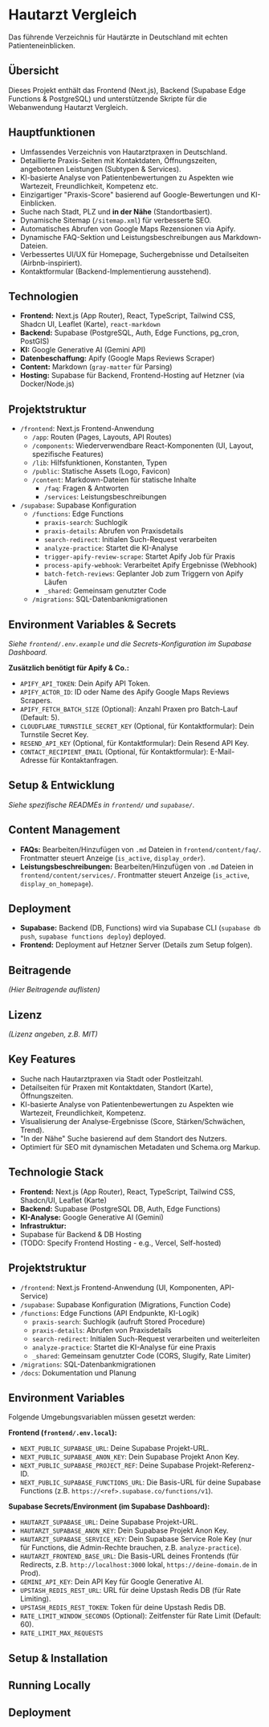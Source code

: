 # Hautarzt Vergleich

Das führende Verzeichnis für Hautärzte in Deutschland mit echten Patienteneinblicken.

## Übersicht

Dieses Projekt enthält das Frontend (Next.js), Backend (Supabase Edge Functions & PostgreSQL) und unterstützende Skripte für die Webanwendung Hautarzt Vergleich.

## Hauptfunktionen

*   Umfassendes Verzeichnis von Hautarztpraxen in Deutschland.
*   Detaillierte Praxis-Seiten mit Kontaktdaten, Öffnungszeiten, angebotenen Leistungen (Subtypen & Services).
*   KI-basierte Analyse von Patientenbewertungen zu Aspekten wie Wartezeit, Freundlichkeit, Kompetenz etc.
*   Einzigartiger "Praxis-Score" basierend auf Google-Bewertungen und KI-Einblicken.
*   Suche nach Stadt, PLZ und **in der Nähe** (Standortbasiert).
*   Dynamische Sitemap (`/sitemap.xml`) für verbesserte SEO.
*   Automatisches Abrufen von Google Maps Rezensionen via Apify.
*   Dynamische FAQ-Sektion und Leistungsbeschreibungen aus Markdown-Dateien.
*   Verbessertes UI/UX für Homepage, Suchergebnisse und Detailseiten (Airbnb-inspiriert).
*   Kontaktformular (Backend-Implementierung ausstehend).

## Technologien

*   **Frontend:** Next.js (App Router), React, TypeScript, Tailwind CSS, Shadcn UI, Leaflet (Karte), `react-markdown`
*   **Backend:** Supabase (PostgreSQL, Auth, Edge Functions, pg_cron, PostGIS)
*   **KI:** Google Generative AI (Gemini API)
*   **Datenbeschaffung:** Apify (Google Maps Reviews Scraper)
*   **Content:** Markdown (`gray-matter` für Parsing)
*   **Hosting:** Supabase für Backend, Frontend-Hosting auf Hetzner (via Docker/Node.js)

## Projektstruktur

*   `/frontend`: Next.js Frontend-Anwendung
    *   `/app`: Routen (Pages, Layouts, API Routes)
    *   `/components`: Wiederverwendbare React-Komponenten (UI, Layout, spezifische Features)
    *   `/lib`: Hilfsfunktionen, Konstanten, Typen
    *   `/public`: Statische Assets (Logo, Favicon)
    *   `/content`: Markdown-Dateien für statische Inhalte
        *   `/faq`: Fragen & Antworten
        *   `/services`: Leistungsbeschreibungen
*   `/supabase`: Supabase Konfiguration
    *   `/functions`: Edge Functions
        *   `praxis-search`: Suchlogik
        *   `praxis-details`: Abrufen von Praxisdetails
        *   `search-redirect`: Initialen Such-Request verarbeiten
        *   `analyze-practice`: Startet die KI-Analyse
        *   `trigger-apify-review-scrape`: Startet Apify Job für Praxis
        *   `process-apify-webhook`: Verarbeitet Apify Ergebnisse (Webhook)
        *   `batch-fetch-reviews`: Geplanter Job zum Triggern von Apify Läufen
        *   `_shared`: Gemeinsam genutzter Code
    *   `/migrations`: SQL-Datenbankmigrationen

## Environment Variables & Secrets

*Siehe `frontend/.env.example` und die Secrets-Konfiguration im Supabase Dashboard.*

**Zusätzlich benötigt für Apify & Co.:**

*   `APIFY_API_TOKEN`: Dein Apify API Token.
*   `APIFY_ACTOR_ID`: ID oder Name des Apify Google Maps Reviews Scrapers.
*   `APIFY_FETCH_BATCH_SIZE` (Optional): Anzahl Praxen pro Batch-Lauf (Default: 5).
*   `CLOUDFLARE_TURNSTILE_SECRET_KEY` (Optional, für Kontaktformular): Dein Turnstile Secret Key.
*   `RESEND_API_KEY` (Optional, für Kontaktformular): Dein Resend API Key.
*   `CONTACT_RECIPIENT_EMAIL` (Optional, für Kontaktformular): E-Mail-Adresse für Kontaktanfragen.

## Setup & Entwicklung

*Siehe spezifische READMEs in `frontend/` und `supabase/`.* 

## Content Management

*   **FAQs:** Bearbeiten/Hinzufügen von `.md` Dateien in `frontend/content/faq/`. Frontmatter steuert Anzeige (`is_active`, `display_order`).
*   **Leistungsbeschreibungen:** Bearbeiten/Hinzufügen von `.md` Dateien in `frontend/content/services/`. Frontmatter steuert Anzeige (`is_active`, `display_on_homepage`).

## Deployment

*   **Supabase:** Backend (DB, Functions) wird via Supabase CLI (`supabase db push`, `supabase functions deploy`) deployed.
*   **Frontend:** Deployment auf Hetzner Server (Details zum Setup folgen).

## Beitragende

*(Hier Beitragende auflisten)*

## Lizenz

*(Lizenz angeben, z.B. MIT)*


## Key Features


*   Suche nach Hautarztpraxen via Stadt oder Postleitzahl.
*   Detailseiten für Praxen mit Kontaktdaten, Standort (Karte), Öffnungszeiten.
*   KI-basierte Analyse von Patientenbewertungen zu Aspekten wie Wartezeit, Freundlichkeit, Kompetenz.
*   Visualisierung der Analyse-Ergebnisse (Score, Stärken/Schwächen, Trend).
*   "In der Nähe" Suche basierend auf dem Standort des Nutzers.
*   Optimiert für SEO mit dynamischen Metadaten und Schema.org Markup.


## Technologie Stack


*   **Frontend:** Next.js (App Router), React, TypeScript, Tailwind CSS, Shadcn/UI, Leaflet (Karte)
*   **Backend:** Supabase (PostgreSQL DB, Auth, Edge Functions)
*   **KI-Analyse:** Google Generative AI (Gemini)
*   **Infrastruktur:**
   *   Supabase für Backend & DB Hosting
   *   (TODO: Specify Frontend Hosting - e.g., Vercel, Self-hosted)


## Projektstruktur


*   `/frontend`: Next.js Frontend-Anwendung (UI, Komponenten, API-Service)
*   `/supabase`: Supabase Konfiguration (Migrations, Function Code)
   *   `/functions`: Edge Functions (API Endpunkte, KI-Logik)
       *   `praxis-search`: Suchlogik (aufruft Stored Procedure)
       *   `praxis-details`: Abrufen von Praxisdetails
       *   `search-redirect`: Initialen Such-Request verarbeiten und weiterleiten
       *   `analyze-practice`: Startet die KI-Analyse für eine Praxis
       *   `_shared`: Gemeinsam genutzter Code (CORS, Slugify, Rate Limiter)
   *   `/migrations`: SQL-Datenbankmigrationen
*   `/docs`: Dokumentation und Planung


## Environment Variables


Folgende Umgebungsvariablen müssen gesetzt werden:


**Frontend (`frontend/.env.local`):**


*   `NEXT_PUBLIC_SUPABASE_URL`: Deine Supabase Projekt-URL.
*   `NEXT_PUBLIC_SUPABASE_ANON_KEY`: Dein Supabase Projekt Anon Key.
*   `NEXT_PUBLIC_SUPABASE_PROJECT_REF`: Deine Supabase Projekt-Referenz-ID.
*   `NEXT_PUBLIC_SUPABASE_FUNCTIONS_URL`: Die Basis-URL für deine Supabase Functions (z.B. `https://<ref>.supabase.co/functions/v1`).


**Supabase Secrets/Environment (im Supabase Dashboard):**


*   `HAUTARZT_SUPABASE_URL`: Deine Supabase Projekt-URL.
*   `HAUTARZT_SUPABASE_ANON_KEY`: Dein Supabase Projekt Anon Key.
*   `HAUTARZT_SUPABASE_SERVICE_KEY`: Dein Supabase Service Role Key (nur für Functions, die Admin-Rechte brauchen, z.B. `analyze-practice`).
*   `HAUTARZT_FRONTEND_BASE_URL`: Die Basis-URL deines Frontends (für Redirects, z.B. `http://localhost:3000` lokal, `https://deine-domain.de` in Prod).
*   `GEMINI_API_KEY`: Dein API Key für Google Generative AI.
*   `UPSTASH_REDIS_REST_URL`: URL für deine Upstash Redis DB (für Rate Limiting).
*   `UPSTASH_REDIS_REST_TOKEN`: Token für deine Upstash Redis DB.
*   `RATE_LIMIT_WINDOW_SECONDS` (Optional): Zeitfenster für Rate Limit (Default: 60).
*   `RATE_LIMIT_MAX_REQUESTS`


## Setup & Installation


## Running Locally


## Deployment

